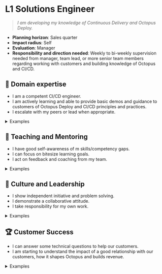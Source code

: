 # L1 Solutions Engineer

> _I am developing my knowledge of Continuous Delivery and Octopus Deploy._

- **Planning horizon**: Sales quarter
- **Impact radius**: Self
- **Evaluation**: Manager
- **Responsibility and direction needed**: Weekly to bi-weekly supervision needed from manager, team lead, or more senior team members regarding working with customers and building knowledge of Octopus and CI/CD.

## 🦉 Domain expertise
  
- I am a competent CI/CD engineer.
- I am actively learning and able to provide basic demos and guidance to customers of Octopus Deploy and CI/CD principles and practices.
- I escalate with my peers or lead when appropriate.

<details>
<summary>Examples</summary>

- I can do a pre-arranged demo of a simple deployment within Octopus to customers.
- I am working on my own Octopus instance and have it configured to deploy a website and database.
- I answered a customer question on a call.
- I was unable to answer a question on a customer call, so sought advice from a teammate.

</details>

## 🌱 Teaching and Mentoring

- I have good self-awareness of m skills/competency gaps.
- I can focus on bitesize learning goals.
- I act on feedback and coaching from my team.

<details>
<summary>Examples</summary>

- I spent time sharpening my understanding of multi-tenancy, resulting in a demo project.
- I was unable to answer a customer question on variable substitution, so I researched variations and experimented on my own Octopus instance.

</details>

## 🧭 Culture and Leadership

- I show independent initiative and problem solving.
- I demonstrate a collaborative attitude.
- I take responsibility for my own work.

<details>
<summary>Examples</summary>

- I was unsure of why we advise customers to use a configuration detail in high availability, so I sought clarifcation from a senior member of the team.
- A teammate critiqued a call I was on and suggested a different way to handle a customer query. I changed the way I responded on subsequent calls to similar questions.

</details>

## 🏆 Customer Success

- I can answer some technical questions to help our customers.
- I am starting to understand the impact of a good relationship with our customers, how it shapes Octopus and builds revenue.

<details>
<summary>Examples</summary>

- I attended customer calls with a customer success manager and provide them with links to our documentation to help with a problem they were trying to solve.

</details>
